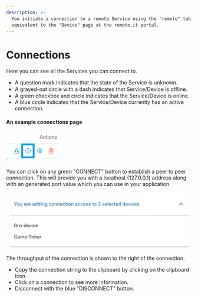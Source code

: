 ```yaml
---
description: >-
  You initiate a connection to a remote Service using the "remote" tab, which is
  equivalent to the "Device" page at the remote.it portal.
---
```


# Connections

Here you can see all the Services you can connect to. 

* A question mark indicates that the state of the Service is unknown. 
* A grayed-out circle with a dash indicates that Service/Device is oﬄine. 
* A green checkbox and circle indicates that the Service/Device is online. 
* A blue circle indicates that the Service/Device currently has an active connection.

#### An example connections page

![](../../.gitbook/assets/image%20%28485%29.png)

You can click on any green "CONNECT" button to establish a peer to peer connection.  This will provide you with a localhost \(127.0.0.1\) address along with an generated port value which you can use in your application.

![](../../.gitbook/assets/image%20%28402%29.png)

The throughput of the connection is shown to the right of the connection. 

* Copy the connection string to the clipboard by clicking on the clipboard icon. 
* Click on a connection to see more information.
* Disconnect with the blue "DISCONNECT" button.

